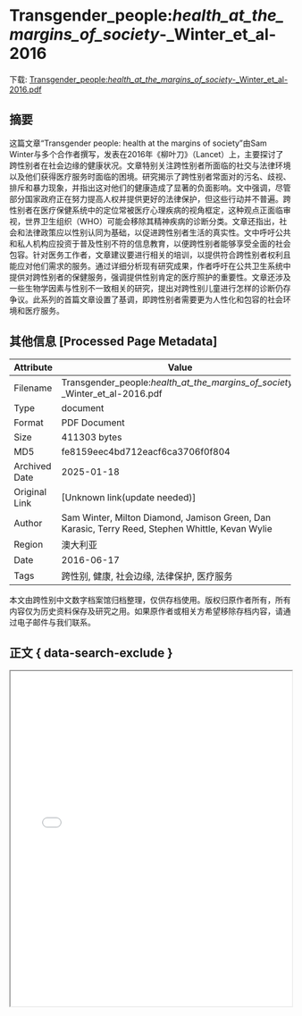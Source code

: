 # Transgender_people:_health_at_the_margins_of_society_-_Winter_et_al-2016

<!-- tcd_download_link -->
下载: <a href="../Transgender_people:_health_at_the_margins_of_society_-_Winter_et_al-2016.pdf" download>Transgender_people:_health_at_the_margins_of_society_-_Winter_et_al-2016.pdf</a>
<!-- tcd_download_link_end -->

## 摘要

<!-- tcd_abstract -->
这篇文章“Transgender people: health at the margins of society”由Sam Winter与多个合作者撰写，发表在2016年《柳叶刀》（Lancet）上，主要探讨了跨性别者在社会边缘的健康状况。文章特别关注跨性别者所面临的社交与法律环境以及他们获得医疗服务时面临的困境。研究揭示了跨性别者常面对的污名、歧视、排斥和暴力现象，并指出这对他们的健康造成了显著的负面影响。文中强调，尽管部分国家政府正在努力提高人权并提供更好的法律保护，但这些行动并不普遍。跨性别者在医疗保健系统中的定位常被医疗心理疾病的视角框定，这种观点正面临审视，世界卫生组织（WHO）可能会移除其精神疾病的诊断分类。文章还指出，社会和法律政策应以性别认同为基础，以促进跨性别者生活的真实性。文中呼吁公共和私人机构应投资于普及性别不符的信息教育，以便跨性别者能够享受全面的社会包容。针对医务工作者，文章建议要进行相关的培训，以提供符合跨性别者权利且能应对他们需求的服务。通过详细分析现有研究成果，作者呼吁在公共卫生系统中提供对跨性别者的保健服务，强调提供性别肯定的医疗照护的重要性。文章还涉及一些生物学因素与性别不一致相关的研究，提出对跨性别儿童进行怎样的诊断仍存争议。此系列的首篇文章设置了基调，即跨性别者需要更为人性化和包容的社会环境和医疗服务。

<!-- tcd_abstract_end -->

## 其他信息 [Processed Page Metadata]

| Attribute       | Value                                  |
|-----------------|----------------------------------------|
| Filename        | Transgender_people:_health_at_the_margins_of_society_-_Winter_et_al-2016.pdf                             |
| Type            | document                                 |
| Format          | PDF Document                               |
| Size            | 411303 bytes                           |
| MD5             | fe8159eec4bd712eacf6ca3706f0f804                                  |
| Archived Date   | 2025-01-18                             |
| Original Link   | [Unknown link(update needed)]                         |
| Author          | Sam Winter, Milton Diamond, Jamison Green, Dan Karasic, Terry Reed, Stephen Whittle, Kevan Wylie                               |
| Region          | 澳大利亚                               |
| Date            | 2016-06-17                                 |
| Tags            | 跨性别, 健康, 社会边缘, 法律保护, 医疗服务                                 |

本文由跨性别中文数字档案馆归档整理，仅供存档使用。版权归原作者所有，所有内容仅为历史资料保存及研究之用。如果原作者或相关方希望移除存档内容，请通过电子邮件与我们联系。

## 正文 { data-search-exclude }

<!-- tcd_main_text -->
<iframe src="../Transgender_people:_health_at_the_margins_of_society_-_Winter_et_al-2016.pdf" width="100%" height="600px">
    <p>无法显示PDF，请下载查看。</p>
</iframe>
<!-- tcd_main_text_end -->

